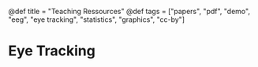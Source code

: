 @def title = "Teaching Ressources"
@def tags = ["papers", "pdf", "demo", "eeg", "eye tracking", "statistics", "graphics", "cc-by"]


# Eye Tracking
